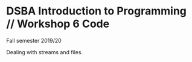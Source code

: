 # DSBA Introduction to Programming // Workshop 6 Code
Fall semester 2019/20

Dealing with streams and files.